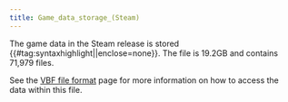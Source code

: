 ```yaml
---
title: Game_data_storage_(Steam)
---
```


The game data in the Steam release is stored {{#tag:syntaxhighlight\|\|enclose=none}}. The file is 19.2GB and contains 71,979 files.

See the [VBF file format](FileFormat_VBF.md) page for more information on how to access the data within this file.
